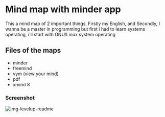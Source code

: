 # Mind map with minder app

This a mind map of 2 important things, Firstly my English, and Secondly, I wanna be a master in programming but first i had to learn systems operating, i'll start with GNU/Linux system operating

## Files of the maps 
- minder
- freemind
- vym (view your mind)
- pdf
- xmind 8

### Screenshot
<p align="center"></p>
<img src="https://i.ibb.co/bBDyyY2/img-levelup-readme.png" alt="img-levelup-readme" border="0">
